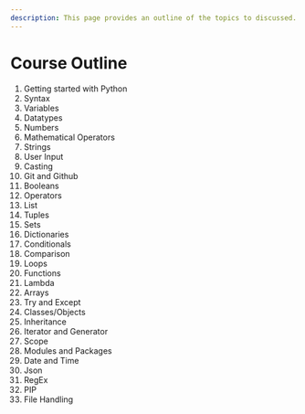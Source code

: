```yaml
---
description: This page provides an outline of the topics to discussed.
---
```


# Course Outline

1. Getting started with Python
2. Syntax
3. Variables
4. Datatypes
5. Numbers
6. Mathematical Operators
7. Strings
8. User Input
9. Casting
10. Git and Github
11. Booleans
12. Operators
13. List
14. Tuples
15. Sets
16. Dictionaries
17. Conditionals
18. Comparison
19. Loops
20. Functions
21. Lambda
22. Arrays
23. Try and Except
24. Classes/Objects
25. Inheritance
26. Iterator and Generator
27. Scope
28. Modules and Packages
29. Date and Time
30. Json&#x20;
31. RegEx
32. PIP
33. File Handling
